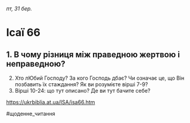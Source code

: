 
_пт, 31 бер._

# Ісаї 66

## 1. В чому різниця між праведною жертвою і неправедною?
2. Хто лЮбий Господу? За кого Господь дбає? Чи означає це, що Він позбавить їх стаждання? Як ви розумієте вірші 7-9?
3. Вірші 10-24: що тут описано? Де ви тут бачите себе?

https://ukrbiblia.at.ua/ISA/isa66.htm 

#щоденне_читання
